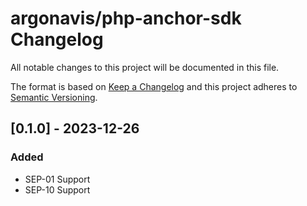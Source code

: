 # argonavis/php-anchor-sdk Changelog

All notable changes to this project will be documented in this file.

The format is based on [Keep a Changelog](https://keepachangelog.com/en/1.1.0/)
and this project adheres to [Semantic Versioning](https://semver.org/spec/v2.0.0.html).

## [0.1.0] - 2023-12-26

### Added

- SEP-01 Support
- SEP-10 Support

